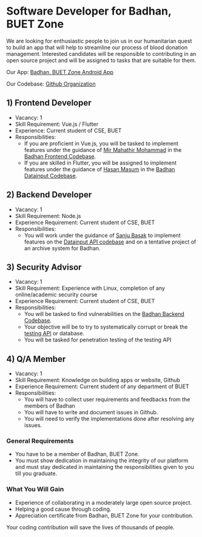# Software Developer for Badhan, BUET Zone

We are looking for enthusiastic people to join us in our humanitarian 
quest to build an app that will help to streamline our process of blood 
donation management. Interested candidates will be responsible to 
contributing in an open source project and will be assigned to tasks that
are suitable for them.

Our App: [Badhan, BUET Zone Android App](https://play.google.com/store/apps/details?id=com.mmmbadhan)

Our Codebase: [Github Organization](https://github.com/Badhan-BUET-Zone)

## 1) Frontend Developer
* Vacancy: 1
* Skill Requirement: Vue.js / Flutter
* Experience: Current student of CSE, BUET
* Responsibilities: 
  * If you are proficient in Vue.js, you will be tasked to implement features 
under the guidance of [Mir Mahathir Mohammad](https://www.facebook.com/MirMahathirMohammad) in the [Badhan Frontend Codebase](https://github.com/Badhan-BUET-Zone/badhan-web).
  * If you are skilled in Flutter, you will be assigned to implement features under the 
guidance of [Hasan Masum](https://www.facebook.com/hmasum52) in the [Badhan Datainput Codebase](https://github.com/Badhan-BUET-Zone/badhan-datainput).

## 2) Backend Developer
* Vacancy: 1
* Skill Requirement: Node.js
* Experience Requirement: Current student of CSE, BUET
* Responsibilities:
  * You will work under the guidance of [Sanju Basak](https://www.facebook.com/sanju.basak.71) to implement features on the [Datainput API codebase](https://github.com/Badhan-BUET-Zone/badhan-datainput-api)
  and on a tentative project of an archive system for Badhan.

## 3) Security Advisor
* Vacancy: 1
* Skill Requirement: Experience with Linux, completion of any online/academic 
security course
* Experience Requirement: Current student of CSE, BUET
* Responsibilities:
  * You will be tasked to find vulnerabilities on the [Badhan Backend Codebase](https://github.com/Badhan-BUET-Zone/badhan-backend).
  * Your objective will be to try to systematically corrupt or break the [testing API](http://badhan-web-test.herokuapp.com/) or database.
  * You will be tasked for penetration testing of the testing API

## 4) Q/A Member
* Vacancy: 1
* Skill Requirement: Knowledge on building apps or website, Github
* Experience Requirement: Current student of any department of BUET
* Responsibilities:
  * You will have to collect user requirements and feedbacks from the members of Badhan
  * You will have to write and document issues in Github.
  * You will need to verify the implementations done after resolving any issues.

### General Requirements
* You have to be a member of Badhan, BUET Zone.
* You must show dedication in maintaining the integrity of our platform
and must stay dedicated in maintaining the responsibilities given to you
till you graduate.

### What You Will Gain
* Experience of collaborating in a moderately large open source project.
* Helping a good cause through coding.
* Appreciation certificate from Badhan, BUET Zone for your contribution.

Your coding contribution will save the lives of thousands of people.

